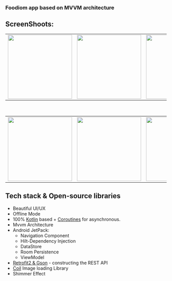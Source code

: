 <h3> Foodiom app based on MVVM architecture</h3>
<h2>ScreenShoots:</h2>     
<table>
  <tr>
    <td><img src="https://coffe-android.ir/public/images/Foody/foody_3.png" width="200"> </td>
    <td><img src="https://coffe-android.ir/public/images/Foody/foody_5.png" width="200"> </td>
    <td><img src="https://coffe-android.ir/public/images/Foody/foody_2.png" width="200"> </td>
  </tr>
 </table>
 </br>
<table>
  <tr>
    <td><img src="https://coffe-android.ir/public/images/Foody/foody_6.png" width="200">  </td>
    <td><img src="https://coffe-android.ir/public/images/Foody/foody_4.png" width="200"> </td>
    <td><img src="https://coffe-android.ir/public/images/Foody/foody_1.png" width="200"> </td>
  </tr>
 </table>

<h2>Tech stack & Open-source libraries</h2>  

<ul>
 <li> Beautiful UI/UX </li>
   <li>
        Offline Mode
    </li>
<li>100% <a href="https://kotlinlang.org/" rel="nofollow">Kotlin</a> based + <a href="https://github.com/Kotlin/kotlinx.coroutines">Coroutines</a> for asynchronous.</li>
<li> Mvvm Architecture</li>
 
<li>
        Android JetPack:
        <ul>
            <li> Navigation Component</li>
            <li> Hilt-Dependency Injection</li>
            <li>DataStore</li>
            <li> Room Persistence</li>
            <li>ViewModel</li>
        </ul>
    </li> 

  <li><a href="https://github.com/square/retrofit">Retrofit2 &amp; Gson</a> - constructing the REST API</li>
<li><a href="https://coil-kt.github.io/coil/" rel="nofollow">Coil</a> Image loading Library</li>
<li>Shimmer Effect </li>

  
 </ul>

